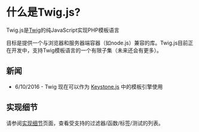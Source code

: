 # 什么是Twig.js?


Twig.js是[Twig](https://twig.symfony.com/)的纯JavaScript实现PHP模板语言

目标是提供一个与浏览器和服务器端容器（如node.js）兼容的库。Twig.js目前正在开发中，支持Twig模板语言的一个有限子集（未来还会有更多）。

## 新闻

- 6/10/2016 - Twig 现在可以作为 [Keystone.js](http://keystonejs.com/) 中的模板引擎使用

## 实现细节


请参阅[实现细节](/reference/implementation-notes)页面，查看受支持的过滤器/函数/标签/测试的列表。

